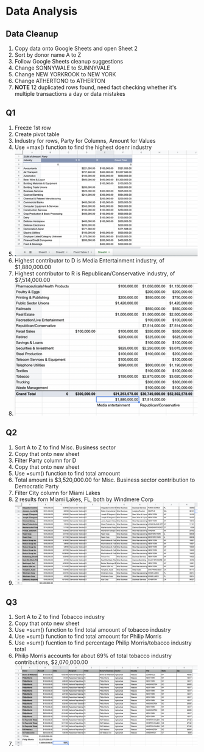 # Data Analysis 
## Data Cleanup
1. Copy data onto Google Sheets and open Sheet 2
2. Sort by donor name A to Z
3. Follow Google Sheets cleanup suggestions
4. Change SONNYWALE to SUNNYVALE
5. Change NEW YORKROOK to NEW YORK 
6. Change ATHERTONO to ATHERTON
7. **NOTE** 12 duplicated rows found, need fact checking whether it's multiple transactions a day or data mistakes 

## Q1 
1. Freeze 1st row
2. Create pivot table
3. Industry for rows, Party for Columns, Amount for Values
4. Use =max() function to find the highest doenr industry 
5. !['Pivot table 1'](/Pivottable1.png)
6. Highest contributor to D is Media Entertainment industry, of $1,880,000.00
7. Highest contributor to R is Republican/Conservative industry, of $7,514,000.00
8. !['Solution Q1'](/SolutionQ1.png)

## Q2
1. Sort A to Z to find Misc. Business sector 
2. Copy that onto new sheet
3. Filter Party column for D
4. Copy that onto new sheet
5. Use =sum() function to find total amoount
6. Total amount is $3,520,000.00 for Misc. Business sector contribution to Democratic Party
7. Filter City column for Miami Lakes
8. 2 results forn Miami Lakes, FL, both by Windmere Corp
9. !['Solution Q2'](/SolutionQ2.png)

## Q3
1. Sort A to Z to find Tobacco industry 
2. Copy that onto new sheet
3. Use =sum() function to find total amoount of tobacco industry
4. Use =sum() function to find total amoount for Philip Morris
5. Use =sum() fucntion to find percentage Philip Morris/tobacco industry total
6. Philip Morris accounts for about 69% of total tobacco industry contributions, $2,070,000.00
7. !['Solution Q3'](/SolutionQ3.png)
